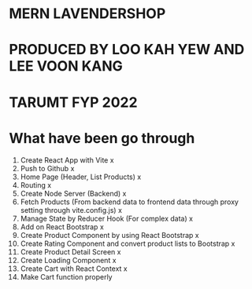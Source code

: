 # MERN LAVENDERSHOP

# PRODUCED BY LOO KAH YEW AND LEE VOON KANG

# TARUMT FYP 2022

# What have been go through

1. Create React App with Vite x
2. Push to Github x
3. Home Page (Header, List Products) x
4. Routing x
5. Create Node Server (Backend) x
6. Fetch Products (From backend data to frontend data through proxy setting through vite.config.js) x
7. Manage State by Reducer Hook (For complex data) x
8. Add on React Bootstrap x
9. Create Product Component by using React Bootstrap x
10. Create Rating Component and convert product lists to Bootstrap x
11. Create Product Detail Screen x
12. Create Loading Component x
13. Create Cart with React Context x
14. Make Cart function properly
